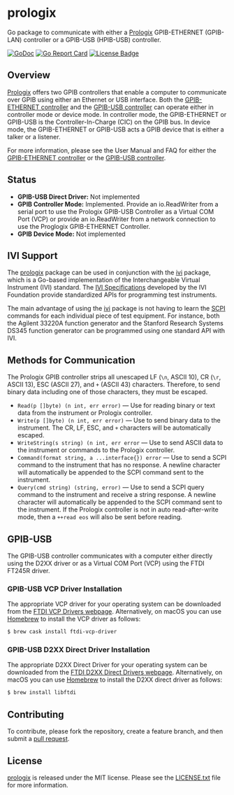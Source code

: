 # prologix

Go package to communicate with either a [Prologix][prologix-web] GPIB-ETHERNET
(GPIB-LAN) controller or a GPIB-USB (HPIB-USB) controller.

[![GoDoc][godoc badge]][godoc link]
[![Go Report Card][report badge]][report card]
[![License Badge][license badge]][LICENSE.txt]


## Overview

[Prologix][prologix-web] offers two GPIB controllers that enable a computer to
communicate over GPIB using either an Ethernet or USB interface. Both the
[GPIB-ETHERNET controller][gpib-ethernet] and the [GPIB-USB
controller][gpib-usb] can operate either in controller mode or device mode. In
controller mode, the GPIB-ETHERNET or GPIB-USB is the Controller-In-Charge
(CIC) on the GPIB bus. In device mode, the GPIB-ETHERNET or GPIB-USB acts a
GPIB device that is either a talker or a listener.

For more information, please see the User Manual and FAQ for either the
[GPIB-ETHERNET controller][gpib-ethernet] or the [GPIB-USB
controller][gpib-usb].


## Status

- **GPIB-USB Direct Driver:** Not implemented
- **GPIB Controller Mode:** Implemented. Provide an io.ReadWriter from a serial
  port to use the Prologix GPIB-USB Controller as a Virtual COM Port (VCP) or
  provide an io.ReadWriter from a network connection to use the Proglogix
  GPIB-ETHERNET Controller.
- **GPIB Device Mode:** Not implemented


## IVI Support

The [prologix][] package can be used in conjunction with the [ivi][] package,
which is a Go-based implementation of the Interchangeable Virtual Instrument
(IVI) standard. The [IVI Specifications][ivi-specs] developed by the IVI
Foundation provide standardized APIs for programming test instruments.

The main advantage of using the [ivi][] package is not having to learn the
[SCPI][] commands for each individual piece of test equipment. For instance,
both the Agilent 33220A function generator and the Stanford Research Systems
DS345 function generator can be programmed using one standard API with IVI.


## Methods for Communication

The Prologix GPIB controller strips all unescaped LF (`\n`, ASCII 10), CR
(`\r`, ASCII 13), ESC (ASCII 27), and `+` (ASCII 43) characters. Therefore, to
send binary data including one of those characters, they must be escaped.

- `Read(p []byte) (n int, err error)` — Use for reading binary or text data
  from the instrument or Prologix controller.
- `Write(p []byte) (n int, err error)` — Use to send binary data to the
  instrument. The CR, LF, ESC, and `+` characters will be automatically
  escaped.
- `WriteString(s string) (n int, err error` — Use to send ASCII data to the
  instrument or commands to the Prologix controller.
- `Command(format string, a ...interface{}) error` — Use to send a SCPI command
  to the instrument that has no response. A newline character will
  automatically be appended to the SCPI command sent to the instrument.
- `Query(cmd string) (string, error)` — Use to send a SCPI query command to the
  instrument and receive a string response. A newline character will
  automatically be appended to the SCPI command sent to the instrument. If the
  Prologix controller is not in auto read-after-write mode, then a `++read eos`
  will also be sent before reading.

## GPIB-USB

The GPIB-USB controller communicates with a computer either directly using the
D2XX driver or as a Virtual COM Port (VCP) using the FTDI FT245R driver.

### GPIB-USB VCP Driver Installation

The appropriate VCP driver for your operating system can be downloaded from the
[FTDI VCP Drivers webpage][ftdi-vcp-drivers]. Alternatively, on macOS you can use
[Homebrew][] to install the VCP driver as follows:

```bash
$ brew cask install ftdi-vcp-driver
```

### GPIB-USB D2XX Direct Driver Installation

The appropriate D2XX Direct Driver for your operating system can be downloaded
from the [FTDI D2XX Direct Drivers webpage][ftdi-d2xx-drivers]. Alternatively,
on macOS you can use [Homebrew][] to install the D2XX direct driver as follows:

```bash
$ brew install libftdi
```


## Contributing

To contribute, please fork the repository, create a feature branch, and then
submit a [pull request][].


## License

[prologix][prologix] is released under the MIT license. Please see the
[LICENSE.txt][] file for more information.


[ftdi-d2xx-drivers]: https://www.ftdichip.com/Drivers/D2XX.htm
[ftdi-vcp-drivers]: https://www.ftdichip.com/Drivers/VCP.htm
[godoc badge]: https://godoc.org/github.com/gotmc/prologix?status.svg
[godoc link]: https://godoc.org/github.com/gotmc/prologix
[gpib-ethernet]: http://prologix.biz/gpib-ethernet-controller.html
[gpib-usb]: http://prologix.biz/gpib-usb-controller.html
[homebrew]: https://brew.sh/
[ivi]: https://github.com/gotmc/ivi
[ivi-specs]: http://www.ivifoundation.org/
[LICENSE.txt]: https://github.com/gotmc/prologix/blob/master/LICENSE.txt
[license badge]: https://img.shields.io/badge/license-MIT-blue.svg
[prologix]: https://github.com/gotmc/prologix
[prologix-web]: http://prologix.biz/
[pull request]: https://help.github.com/articles/using-pull-requests
[report badge]: https://goreportcard.com/badge/github.com/gotmc/prologix
[report card]: https://goreportcard.com/report/github.com/gotmc/prologix
[scpi]: http://www.ivifoundation.org/scpi/
